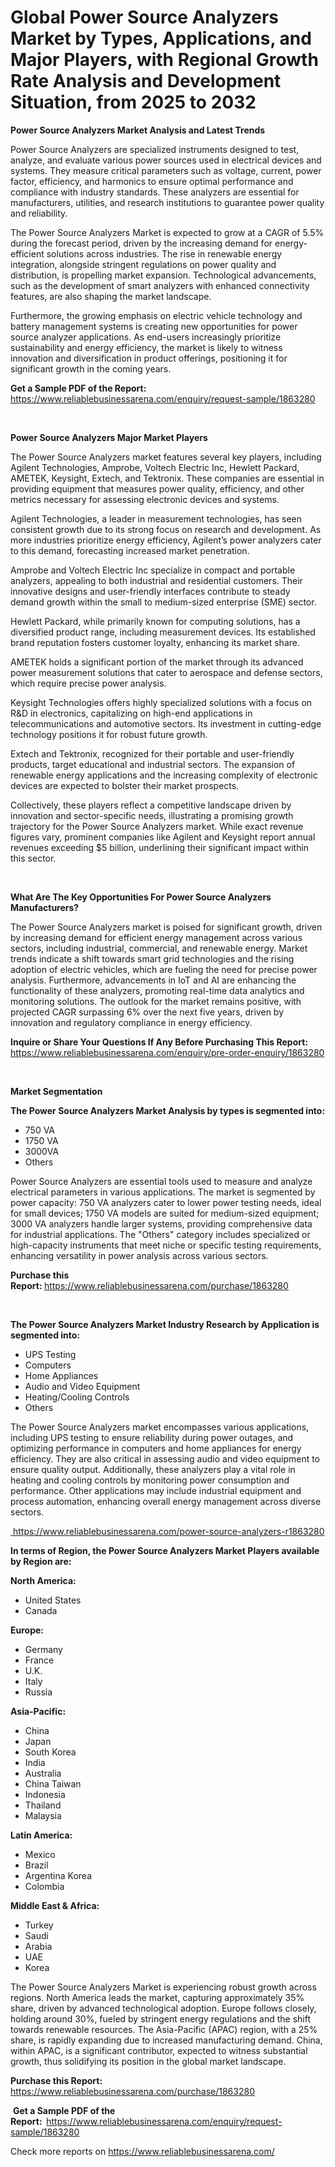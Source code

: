 <p><h1>Global Power Source Analyzers Market by Types, Applications, and Major Players, with Regional Growth Rate Analysis and Development Situation, from 2025 to 2032</h1></p><p><strong>Power Source Analyzers Market Analysis and Latest Trends</strong></p>
<p><p>Power Source Analyzers are specialized instruments designed to test, analyze, and evaluate various power sources used in electrical devices and systems. They measure critical parameters such as voltage, current, power factor, efficiency, and harmonics to ensure optimal performance and compliance with industry standards. These analyzers are essential for manufacturers, utilities, and research institutions to guarantee power quality and reliability.</p><p>The Power Source Analyzers Market is expected to grow at a CAGR of 5.5% during the forecast period, driven by the increasing demand for energy-efficient solutions across industries. The rise in renewable energy integration, alongside stringent regulations on power quality and distribution, is propelling market expansion. Technological advancements, such as the development of smart analyzers with enhanced connectivity features, are also shaping the market landscape. </p><p>Furthermore, the growing emphasis on electric vehicle technology and battery management systems is creating new opportunities for power source analyzer applications. As end-users increasingly prioritize sustainability and energy efficiency, the market is likely to witness innovation and diversification in product offerings, positioning it for significant growth in the coming years.</p></p>
<p><strong>Get a Sample PDF of the Report:&nbsp;</strong> <a href="https://www.reliablebusinessarena.com/enquiry/request-sample/1863280?utm_campaign=3566&utm_medium=2&utm_source=Github&utm_content=ia&utm_term=12042025&utm_id=power-source-analyzers">https://www.reliablebusinessarena.com/enquiry/request-sample/1863280</a></p>
<p>&nbsp;</p>
<p><strong>Power Source Analyzers Major Market Players</strong></p>
<p><p>The Power Source Analyzers market features several key players, including Agilent Technologies, Amprobe, Voltech Electric Inc, Hewlett Packard, AMETEK, Keysight, Extech, and Tektronix. These companies are essential in providing equipment that measures power quality, efficiency, and other metrics necessary for assessing electronic devices and systems.</p><p>Agilent Technologies, a leader in measurement technologies, has seen consistent growth due to its strong focus on research and development. As more industries prioritize energy efficiency, Agilent’s power analyzers cater to this demand, forecasting increased market penetration.</p><p>Amprobe and Voltech Electric Inc specialize in compact and portable analyzers, appealing to both industrial and residential customers. Their innovative designs and user-friendly interfaces contribute to steady demand growth within the small to medium-sized enterprise (SME) sector.</p><p>Hewlett Packard, while primarily known for computing solutions, has a diversified product range, including measurement devices. Its established brand reputation fosters customer loyalty, enhancing its market share.</p><p>AMETEK holds a significant portion of the market through its advanced power measurement solutions that cater to aerospace and defense sectors, which require precise power analysis.</p><p>Keysight Technologies offers highly specialized solutions with a focus on R&D in electronics, capitalizing on high-end applications in telecommunications and automotive sectors. Its investment in cutting-edge technology positions it for robust future growth.</p><p>Extech and Tektronix, recognized for their portable and user-friendly products, target educational and industrial sectors. The expansion of renewable energy applications and the increasing complexity of electronic devices are expected to bolster their market prospects.</p><p>Collectively, these players reflect a competitive landscape driven by innovation and sector-specific needs, illustrating a promising growth trajectory for the Power Source Analyzers market. While exact revenue figures vary, prominent companies like Agilent and Keysight report annual revenues exceeding $5 billion, underlining their significant impact within this sector.</p></p>
<p>&nbsp;</p>
<p><strong>What Are The Key Opportunities For Power Source Analyzers Manufacturers?</strong></p>
<p><p>The Power Source Analyzers market is poised for significant growth, driven by increasing demand for efficient energy management across various sectors, including industrial, commercial, and renewable energy. Market trends indicate a shift towards smart grid technologies and the rising adoption of electric vehicles, which are fueling the need for precise power analysis. Furthermore, advancements in IoT and AI are enhancing the functionality of these analyzers, promoting real-time data analytics and monitoring solutions. The outlook for the market remains positive, with projected CAGR surpassing 6% over the next five years, driven by innovation and regulatory compliance in energy efficiency.</p></p>
<p><strong>Inquire or Share Your Questions If Any Before Purchasing This Report:</strong> <a href="https://www.reliablebusinessarena.com/enquiry/pre-order-enquiry/1863280?utm_campaign=3566&utm_medium=2&utm_source=Github&utm_content=ia&utm_term=12042025&utm_id=power-source-analyzers">https://www.reliablebusinessarena.com/enquiry/pre-order-enquiry/1863280</a></p>
<p>&nbsp;</p>
<p><strong>Market Segmentation</strong></p>
<p><strong>The Power Source Analyzers Market Analysis by types is segmented into:</strong></p>
<p><ul><li>750 VA</li><li>1750 VA</li><li>3000VA</li><li>Others</li></ul></p>
<p><p>Power Source Analyzers are essential tools used to measure and analyze electrical parameters in various applications. The market is segmented by power capacity: 750 VA analyzers cater to lower power testing needs, ideal for small devices; 1750 VA models are suited for medium-sized equipment; 3000 VA analyzers handle larger systems, providing comprehensive data for industrial applications. The "Others" category includes specialized or high-capacity instruments that meet niche or specific testing requirements, enhancing versatility in power analysis across various sectors.</p></p>
<p><strong>Purchase this Report:&nbsp;</strong><a href="https://www.reliablebusinessarena.com/purchase/1863280?utm_campaign=3566&utm_medium=2&utm_source=Github&utm_content=ia&utm_term=12042025&utm_id=power-source-analyzers">https://www.reliablebusinessarena.com/purchase/1863280</a></p>
<p>&nbsp;</p>
<p><strong>The Power Source Analyzers Market Industry Research by Application is segmented into:</strong></p>
<p><ul><li>UPS Testing</li><li>Computers</li><li>Home Appliances</li><li>Audio and Video Equipment</li><li>Heating/Cooling Controls</li><li>Others</li></ul></p>
<p><p>The Power Source Analyzers market encompasses various applications, including UPS testing to ensure reliability during power outages, and optimizing performance in computers and home appliances for energy efficiency. They are also critical in assessing audio and video equipment to ensure quality output. Additionally, these analyzers play a vital role in heating and cooling controls by monitoring power consumption and performance. Other applications may include industrial equipment and process automation, enhancing overall energy management across diverse sectors.</p></p>
<p><a href="https://www.reliablebusinessarena.com/power-source-analyzers-r1863280?utm_campaign=3566&utm_medium=2&utm_source=Github&utm_content=ia&utm_term=12042025&utm_id=power-source-analyzers">&nbsp;https://www.reliablebusinessarena.com/power-source-analyzers-r1863280</a></p>
<p><strong>In terms of Region, the Power Source Analyzers Market Players available by Region are:</strong></p>
<p>
    <p> <strong> North America: </strong>
        <ul>
            <li>United States</li>
            <li>Canada</li>
        </ul>
        </p> 
    <p> <strong> Europe: </strong>
        <ul>
            <li>Germany</li>
            <li>France</li>
            <li>U.K.</li>
            <li>Italy</li>
            <li>Russia</li>
        </ul>
        </p> 
    <p> <strong> Asia-Pacific: </strong>
        <ul>
            <li>China</li>
            <li>Japan</li>
            <li>South Korea</li>
            <li>India</li>
            <li>Australia</li>
            <li>China Taiwan</li>
            <li>Indonesia</li>
            <li>Thailand</li>
            <li>Malaysia</li>
        </ul>
        </p> 
    <p> <strong> Latin America: </strong>
        <ul>
            <li>Mexico</li>
            <li>Brazil</li>
            <li>Argentina Korea</li>
            <li>Colombia</li>
        </ul>
        </p> 
    <p> <strong> Middle East & Africa: </strong>
        <ul>
            <li>Turkey</li>
            <li>Saudi</li>
            <li>Arabia</li>
            <li>UAE</li>
            <li>Korea</li>
        </ul>
    </p>
    </p>
<p><p>The Power Source Analyzers Market is experiencing robust growth across regions. North America leads the market, capturing approximately 35% share, driven by advanced technological adoption. Europe follows closely, holding around 30%, fueled by stringent energy regulations and the shift towards renewable resources. The Asia-Pacific (APAC) region, with a 25% share, is rapidly expanding due to increased manufacturing demand. China, within APAC, is a significant contributor, expected to witness substantial growth, thus solidifying its position in the global market landscape.</p></p>
<p><strong>Purchase this Report: </strong><a href="https://www.reliablebusinessarena.com/purchase/1863280?utm_campaign=3566&utm_medium=2&utm_source=Github&utm_content=ia&utm_term=12042025&utm_id=power-source-analyzers">https://www.reliablebusinessarena.com/purchase/1863280</a></p>
<p>&nbsp;<strong>Get a Sample PDF of the Report:&nbsp;&nbsp;</strong><a href="https://www.reliablebusinessarena.com/enquiry/request-sample/1863280?utm_campaign=3566&utm_medium=2&utm_source=Github&utm_content=ia&utm_term=12042025&utm_id=power-source-analyzers">https://www.reliablebusinessarena.com/enquiry/request-sample/1863280</a></p>
<p><strong></strong></p>
<p>Check more reports on <a href="https://www.reliablebusinessarena.com/?utm_campaign=3566&utm_medium=2&utm_source=Github&utm_content=ia&utm_term=12042025&utm_id=power-source-analyzers">https://www.reliablebusinessarena.com/</a></p>